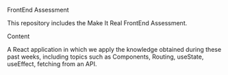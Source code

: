 FrontEnd Assessment

This repository includes the Make It Real FrontEnd Assessment.

Content

A React application in which we apply the knowledge obtained during these past weeks, including topics such as Components, Routing, useState, useEffect, fetching from an API.
